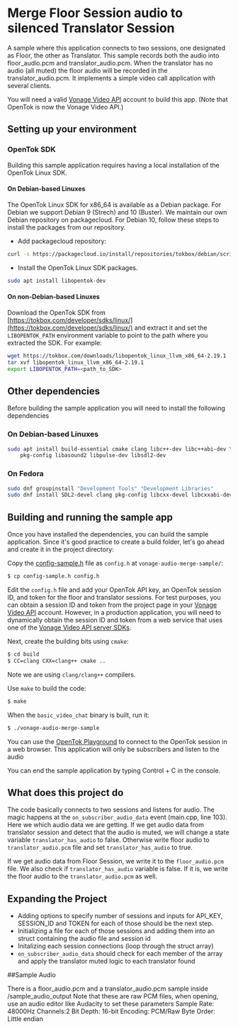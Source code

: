 # Merge Floor Session audio to silenced Translator Session

A sample where this application connects to two sessions, one designated as Floor, the other as Translator. This sample records both the audio into floor_audio.pcm and translator_audio.pcm. When the translator has no audio (all muted) the floor audio will be recorded in the translator_audio.pcm. 
It implements a simple video call application with several clients.


You will need a valid [Vonage Video API](https://tokbox.com/developer/)
account to build this app. (Note that OpenTok is now the Vonage Video API.)

## Setting up your environment

### OpenTok SDK

Building this sample application requires having a local installation of the
OpenTok Linux SDK.

#### On Debian-based Linuxes

The OpenTok Linux SDK for x86_64 is available as a Debian
package. For Debian we support Debian 9 (Strech) and 10 (Buster). We maintain
our own Debian repository on packagecloud. For Debian 10, follow these steps
to install the packages from our repository.

* Add packagecloud repository:

```bash
curl -s https://packagecloud.io/install/repositories/tokbox/debian/script.deb.sh | sudo bash
```

* Install the OpenTok Linux SDK packages.

```bash
sudo apt install libopentok-dev
```

#### On non-Debian-based Linuxes

Download the OpenTok SDK from [https://tokbox.com/developer/sdks/linux/](https://tokbox.com/developer/sdks/linux/)
and extract it and set the `LIBOPENTOK_PATH` environment variable to point to the path where you extracted the SDK.
For example:

```bash
wget https://tokbox.com/downloads/libopentok_linux_llvm_x86_64-2.19.1
tar xvf libopentok_linux_llvm_x86_64-2.19.1
export LIBOPENTOK_PATH=<path_to_SDK>
```

## Other dependencies

Before building the sample application you will need to install the following dependencies

### On Debian-based Linuxes

```bash
sudo apt install build-essential cmake clang libc++-dev libc++abi-dev \
    pkg-config libasound2 libpulse-dev libsdl2-dev
```

### On Fedora

```bash
sudo dnf groupinstall "Development Tools" "Development Libraries"
sudo dnf install SDL2-devel clang pkg-config libcxx-devel libcxxabi-devel cmake
```

## Building and running the sample app

Once you have installed the dependencies, you can build the sample application.
Since it's good practice to create a build folder, let's go ahead and create it
in the project directory:


Copy the [config-sample.h](onfig-sample.h) file as `config.h` at
`vonage-audio-merge-sample/`:

```bash
$ cp config-sample.h config.h
```

Edit the `config.h` file and add your OpenTok API key,
an OpenTok session ID, and token for the floor and translator sessions. For test purposes,
you can obtain a session ID and token from the project page in your
[Vonage Video API](https://tokbox.com/developer/) account. However,
in a production application, you will need to dynamically obtain the session
ID and token from a web service that uses one of
the [Vonage Video API server SDKs](https://tokbox.com/developer/sdks/server/).

Next, create the building bits using `cmake`:

```bash
$ cd build
$ CC=clang CXX=clang++ cmake ..
```

Note we are using `clang/clang++` compilers.

Use `make` to build the code:

```bash
$ make
```

When the `basic_video_chat` binary is built, run it:

```bash
$ ./vonage-audio-merge-sample
```

You can use the [OpenTok Playground](https://tokbox.com/developer/tools/playground/)
to connect to the OpenTok session in a web browser. This application will only be subscribers and listen to the audio

You can end the sample application by typing Control + C in the console.

## What does this project do

The code basically connects to two sessions and listens for audio. The magic happens at the ```on_subscriber_audio_data``` event (main.cpp, line 103).
Here we which audio data we are getting. If we get audio data from translator session and detect that the audio is muted, we will change a state variable
`translator_has_audio` to false. Otherwise write floor audio to `translator_audio.pcm` file and set `translator_has_audio` to true.

If we get audio data from Floor Session, we write it to the `floor_audio.pcm` file. We also check if `translator_has_audio` variable is false.
If it is, we write the floor audio to the `translator_audio.pcm` as well.

## Expanding the Project

- Adding options to specify number of sessions and inputs for API_KEY, SESSION_ID and TOKEN for each of those should be the next step.
- Initializing a file for each of those sessions and adding them into an struct containing the audio file and session id
- Initalizing each session connections (loop through the struct array)
- ```on_subscriber_audio_data``` should check for each member of the array and apply the translator muted logic to each translator found

##Sample Audio

There is a floor_audio.pcm and a translator_audio.pcm sample inside /sample_audio_output
Note that these are raw PCM files, when opening, use an audio editor like Audacity to set these parameters
Sample Rate: 48000Hz
Channels:2 
Bit Depth: 16-bit
Encoding: PCM/Raw
Byte Order: Little endian


